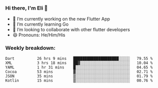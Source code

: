 ### Hi there, I'm Eli 👋
- 🔭 I’m currently working on the new Flutter App
- 🌱 I’m currently learning Go
- 🦄 I’m looking to collaborate with other flutter developers
- 😄 Pronouns: He/Him/His

### Weekly breakdown:
<!--START_SECTION:waka-->

```text
Dart          26 hrs 9 mins   ████████████████████░░░░░   79.55 %
XML           3 hrs 18 mins   ██▓░░░░░░░░░░░░░░░░░░░░░░   10.04 %
YAML          1 hr 31 mins    █░░░░░░░░░░░░░░░░░░░░░░░░   04.65 %
Cocoa         53 mins         ▓░░░░░░░░░░░░░░░░░░░░░░░░   02.71 %
JSON          35 mins         ▒░░░░░░░░░░░░░░░░░░░░░░░░   01.79 %
Kotlin        15 mins         ▒░░░░░░░░░░░░░░░░░░░░░░░░   00.76 %
```

<!--END_SECTION:waka-->
